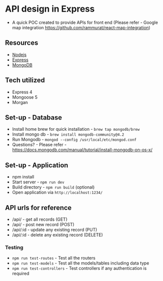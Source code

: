# API design in Express
* A quick POC created to provide APIs for front end (Please refer - Google map integration https://github.com/rammurat/react-map-integration)

## Resources
* [Nodejs](https://nodejs.org/en/)
* [Express](https://expressjs.com/)
* [MongoDB](https://www.mongodb.com/)

## Tech utilized
* Express 4
* Mongoose 5 
* Morgan


## Set-up - Database
* Install home brew for quick installation - `brew tap mongodb/brew`
* Install mongo db - `brew install mongodb-community@4.2`
* Run Mongodb - `mongod --config /usr/local/etc/mongod.conf`
* Questions? - Please refer - https://docs.mongodb.com/manual/tutorial/install-mongodb-on-os-x/


## Set-up - Application
* npm install
* Start server - `npm run dev`
* Build directory - `npm run build` (optional)
* Open application via `http://localhost:1234/`


## API urls for reference
* /api/ - get all records (GET)
* /api/ - post new record (POST)
* /api/:id - update any existing record (PUT)
* /api/:id - delete any existing record (DELETE)

### Testing
* `npm run test-routes` - Test all the routers 
* `npm run test-models` - Test all the models/tables including data type
* `npm run test-controllers` - Test controllers if any authentication is required 
